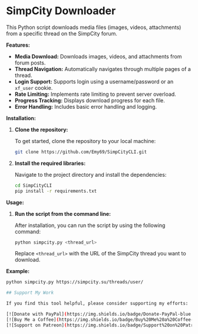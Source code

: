 # SimpCity Downloader

This Python script downloads media files (images, videos, attachments) from a specific thread on the SimpCity forum.

**Features:**

*   **Media Download:** Downloads images, videos, and attachments from forum posts.
*   **Thread Navigation:** Automatically navigates through multiple pages of a thread.
*   **Login Support:** Supports login using a username/password or an `xf_user` cookie.
*   **Rate Limiting:** Implements rate limiting to prevent server overload.
*   **Progress Tracking:** Displays download progress for each file.
*   **Error Handling:** Includes basic error handling and logging.

**Installation:**

1.  **Clone the repository:**

    To get started, clone the repository to your local machine:

    ```bash
    git clone https://github.com/Emy69/SimpCityCLI.git
    ```

2.  **Install the required libraries:**

    Navigate to the project directory and install the dependencies:

    ```bash
    cd SimpCityCLI
    pip install -r requirements.txt
    ```

**Usage:**

1.  **Run the script from the command line:**

    After installation, you can run the script by using the following command:

    ```bash
    python simpcity.py <thread_url>
    ```

    Replace `<thread_url>` with the URL of the SimpCity thread you want to download.

**Example:**

```bash
python simpcity.py https://simpcity.su/threads/user/

## Support My Work

If you find this tool helpful, please consider supporting my efforts:

[![Donate with PayPal](https://img.shields.io/badge/Donate-PayPal-blue.svg?logo=paypal&style=for-the-badge)](https://www.paypal.com/paypalme/Emy699)
[![Buy Me a Coffee](https://img.shields.io/badge/Buy%20Me%20a%20Coffee-FFDD00.svg?style=for-the-badge&logo=buy-me-a-coffee&logoColor=black)](https://buymeacoffee.com/emy_69)
[![Support on Patreon](https://img.shields.io/badge/Support%20on%20Patreon-FF424D.svg?style=for-the-badge&logo=patreon&logoColor=white)](https://www.patreon.com/emy69)


